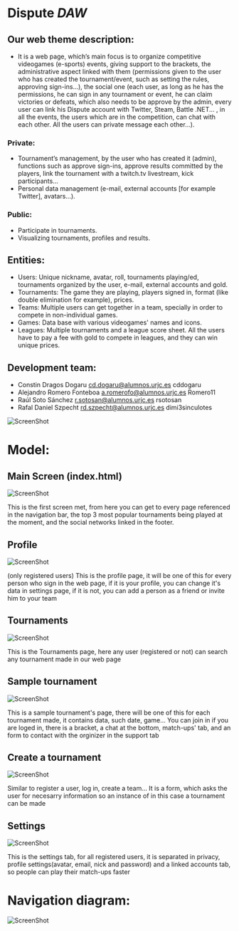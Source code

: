 # Dispute *DAW*

## Our web theme description:
+ It is a web page, which’s main focus is to organize competitive videogames (e-sports) events, giving support to the brackets, the administrative aspect linked with them (permissions given to the user who has created the tournament/event, such as setting the rules, approving sign-ins...), the social one (each user, as long as he has the permissions, he can sign in any tournament or event, he can claim victories or defeats, which also needs to be approve by the admin, every user can link his Dispute account with Twitter, Steam, Battle .NET... , in all the events, the users which are in the competition, can chat with each other. All the users can private message each other...).

### Private: 

+ Tournament’s management, by the user who has created it (admin), functions such as approve sign-ins, approve results committed by the players, link the tournament with a twitch.tv livestream, kick participants... 
+ Personal data management (e-mail, external accounts [for example Twitter], avatars...).

### Public:

+ Participate in tournaments.
+ Visualizing tournaments, profiles and results.

## Entities:

+ Users: Unique nickname, avatar, roll, tournaments playing/ed, tournaments organized by the user, e-mail, external accounts and gold.
+ Tournaments: The game they are playing, players signed in, format (like double elimination for example), prices.
+ Teams: Multiple users can get together in a team, specially in order to compete in non-individual games.
+ Games: Data base with various videogames' names and icons.
+ Leagues: Multiple tournaments and a league score sheet. All the users have to pay a fee with gold to compete in leagues, and they can win unique prices. 

## Development team:

+ Constin Dragos Dogaru  cd.dogaru@alumnos.urjc.es cddogaru
+ Alejandro Romero Fonteboa a.romerofo@alumnos.urjc.es Romero11
+ Raúl Soto Sánchez r.sotosan@alumnos.urjc.es rsotosan
+ Rafal Daniel Szpecht rd.szpecht@alumnos.urjc.es dimi3sinculotes



![ScreenShot](https://i.gyazo.com/ce4a02719d83a6b41ae8294a52b17aa6.png)


# Model:

## Main Screen (index.html)
![ScreenShot](https://i.gyazo.com/9757c07f5e4bd8153fcb7dcdd2c263d9.png)

This is the first screen met, from here you can get to every page referenced in the navigation bar, the top 3 most popular tournaments being played at the moment, and the social networks linked in the footer.

## Profile
![ScreenShot](https://i.gyazo.com/d21403f97de83e29b09328a99096549f.png)

(only registered users)
This is the profile page, it will be one of this for every person who sign in the web page, if it is your profile, you can change it's data in settings page, if it is not, you can add a person as a friend or invite him to your team

## Tournaments
![ScreenShot](https://i.gyazo.com/4329b9e1b1d6a2a76daa6b873fda6e68.png)

This is the Tournaments page, here any user (registered or not) can search any tournament made in our web page

## Sample tournament
![ScreenShot](https://i.gyazo.com/a7eba405f59c6b9d2b543ca44b2a6e58.png)

This is a sample tournament's page, there will be one of this for each tournament made, it contains data, such date, game... You can join in if you are loged in, there is a bracket, a chat at the bottom, match-ups' tab, and an form to contact with the orginizer in the support tab

## Create a tournament
![ScreenShot](https://i.gyazo.com/42be215780c612cb14912d2a12775e1a.png)

Similar to register a user, log in, create a team... It is a form, which asks the user for necesarry information so an instance of in this case a tournament can be made

## Settings
![ScreenShot](http://i.imgur.com/BhureVY.png)

This is the settings tab, for all registered users, it is separated in privacy, profile settings(avatar, email, nick and password) and a linked accounts tab, so people can play their match-ups faster


# Navigation diagram:
![ScreenShot](https://drive.google.com/file/d/0B6aJ2I6fcnWpQTMyVFRLdlcxTVU/view?usp=sharing)
